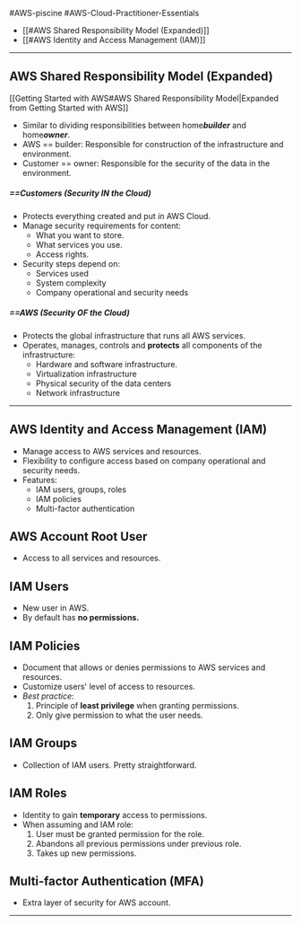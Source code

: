 #AWS-piscine #AWS-Cloud-Practitioner-Essentials 

- [[#AWS Shared Responsibility Model (Expanded)]]
- [[#AWS Identity and Access Management (IAM)]]

----
## AWS Shared Responsibility Model (Expanded)

[[Getting Started with AWS#AWS Shared Responsibility Model|Expanded from Getting Started with AWS]]
- Similar to dividing responsibilities between home***builder*** and home***owner***.
- AWS == builder: Responsible for construction of the infrastructure and environment.
- Customer == owner: Responsible for the security of the data in the environment.
##### ==Customers (Security IN the Cloud)
- Protects everything created and put *in* AWS Cloud.
- Manage security requirements for content:
	- What you want to store.
	- What services you use.
	- Access rights.
- Security steps depend on:
	- Services used
	- System complexity
	- Company operational and security needs
##### ==AWS (Security OF the Cloud)
- Protects the global infrastructure that runs all AWS services.
- Operates, manages, controls and **protects** all components of the infrastructure:
	- Hardware and software infrastructure.
	- Virtualization infrastructure
	- Physical security of the data centers
	- Network infrastructure

-------
## AWS Identity and Access Management (IAM)
- Manage access to AWS services and resources.
- Flexibility to configure access based on company operational and security needs.
- Features:
	- IAM users, groups, roles
	- IAM policies
	- Multi-factor authentication
## AWS Account Root User
- Access to all services and resources.
## IAM Users
- New user in AWS.
- By default has **no permissions.**
## IAM Policies
- Document that allows or denies permissions to AWS services and resources.
- Customize users' level of access to resources.
- *Best practice*:
	1) Principle of **least privilege** when granting permissions.
	2) Only give permission to what the user needs.
## IAM Groups
- Collection of IAM users. Pretty straightforward.
## IAM Roles
- Identity to gain **temporary** access to permissions.
- When assuming and IAM role:
	1) User must be granted permission for the role.
	2) Abandons all previous permissions under previous role.
	3) Takes up new permissions.
## Multi-factor Authentication (MFA)
- Extra layer of security for AWS account.

---------
